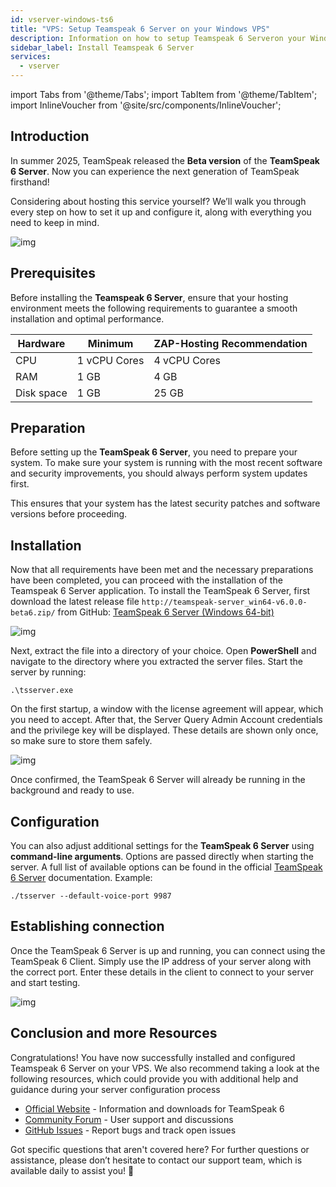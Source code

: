 ```yaml
---
id: vserver-windows-ts6
title: "VPS: Setup Teamspeak 6 Server on your Windows VPS"
description: Information on how to setup Teamspeak 6 Serveron your Windows VPS from ZAP-Hosting - ZAP-Hosting.com documentation
sidebar_label: Install Teamspeak 6 Server
services:
  - vserver
---
```


import Tabs from '@theme/Tabs';
import TabItem from '@theme/TabItem';
import InlineVoucher from '@site/src/components/InlineVoucher';

## Introduction

In summer 2025, TeamSpeak released the **Beta version** of the **TeamSpeak 6 Server**. Now you can experience the next generation of TeamSpeak firsthand! 

Considering about hosting this service yourself? We’ll walk you through every step on how to set it up and configure it, along with everything you need to keep in mind.

![img](https://screensaver01.zap-hosting.com/index.php/s/4J6HJjQdRddjGFK/preview)

<InlineVoucher />



## Prerequisites

Before installing the **Teamspeak 6 Server**, ensure that your hosting environment meets the following requirements to guarantee a smooth installation and optimal performance.

| Hardware   | Minimum      | ZAP-Hosting Recommendation |
| ---------- | ------------ | -------------------------- |
| CPU        | 1 vCPU Cores | 4 vCPU Cores               |
| RAM        | 1 GB         | 4 GB                       |
| Disk space | 1 GB         | 25 GB                      |



## Preparation

Before setting up the **TeamSpeak 6 Server**, you need to prepare your system. To make sure your system is running with the most recent software and security improvements, you should always perform system updates first. 

This ensures that your system has the latest security patches and software versions before proceeding.




## Installation
Now that all requirements have been met and the necessary preparations have been completed, you can proceed with the installation of the Teamspeak 6 Server application. To install the TeamSpeak 6 Server, first download the latest release file `http://teamspeak-server_win64-v6.0.0-beta6.zip/` from GitHub: [TeamSpeak 6 Server (Windows 64-bit)](https://github.com/teamspeak/teamspeak6-server/releases/download/v6.0.0%2Fbeta6/teamspeak-server_win64-v6.0.0-beta6.zip)

![img](https://screensaver01.zap-hosting.com/index.php/s/Ywc6mMTJybbgtF5/preview)

Next, extract the file into a directory of your choice. Open **PowerShell** and navigate to the directory where you extracted the server files. Start the server by running:

```
.\tsserver.exe
```

On the first startup, a window with the license agreement will appear, which you need to accept. After that, the Server Query Admin Account credentials and the privilege key will be displayed. These details are shown only once, so make sure to store them safely.

![img](https://screensaver01.zap-hosting.com/index.php/s/rsmBkcJiAAinjE6/download)

Once confirmed, the TeamSpeak 6 Server will already be running in the background and ready to use.

##### 

## Configuration

You can also adjust additional settings for the **TeamSpeak 6 Server** using **command-line arguments**. Options are passed directly when starting the server. A full list of available options can be found in the official [TeamSpeak 6 Server](https://github.com/teamspeak/teamspeak6-server/blob/main/CONFIG.md) documentation. Example:

```
./tsserver --default-voice-port 9987
```



## Establishing connection

Once the TeamSpeak 6 Server is up and running, you can connect using the TeamSpeak 6 Client. Simply use the IP address of your server along with the correct port. Enter these details in the client to connect to your server and start testing.

![img](https://screensaver01.zap-hosting.com/index.php/s/4J6HJjQdRddjGFK/preview)



## Conclusion and more Resources

Congratulations! You have now successfully installed and configured Teamspeak 6 Server on your VPS. We also recommend taking a look at the following resources, which could provide you with additional help and guidance during your server configuration process

- [Official Website](https://teamspeak.com/en/) - Information and downloads for TeamSpeak 6
- [Community Forum](https://community.teamspeak.com/) - User support and discussions
- [GitHub Issues](https://github.com/teamspeak/teamspeak6-server/issues) - Report bugs and track open issues

Got specific questions that aren't covered here? For further questions or assistance, please don’t hesitate to contact our support team, which is available daily to assist you! 🙂
